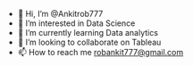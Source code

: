 - 👋 Hi, I’m @Ankitrob777
- 👀 I’m interested in Data Science
- 🌱 I’m currently learning Data analytics
- 💞️ I’m looking to collaborate on Tableau
- 📫 How to reach me robankit777@gmail.com

<!---
Ankitrob777/Ankitrob777 is a ✨ special ✨ repository because its `README.md` (this file) appears on your GitHub profile.
You can click the Preview link to take a look at your changes.
--->
